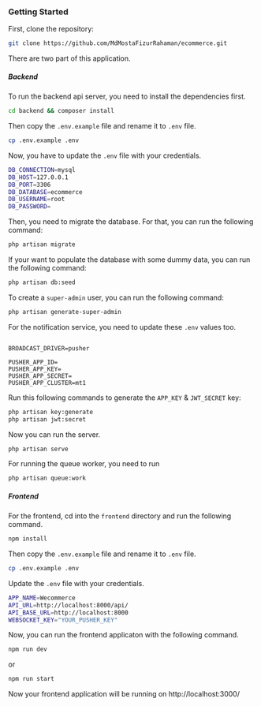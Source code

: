 ### Getting Started

First, clone the repository:

```bash
git clone https://github.com/MdMostaFizurRahaman/ecommerce.git
```

There are two part of this application.

##### Backend

To run the backend api server, you need to install the dependencies first.

```bash
cd backend && composer install
```

Then copy the `.env.example` file and rename it to `.env` file.

```bash
cp .env.example .env
```

Now, you have to update the `.env` file with your credentials.

```bash
DB_CONNECTION=mysql
DB_HOST=127.0.0.1
DB_PORT=3306
DB_DATABASE=ecommerce
DB_USERNAME=root
DB_PASSWORD=
```

Then, you need to migrate the database. For that, you can run the following command:

```bash
php artisan migrate
```

If your want to populate the database with some dummy data, you can run the following command:

```bash
php artisan db:seed
```

To create a `super-admin` user, you can run the following command:

```bash
php artisan generate-super-admin
```

For the notification service, you need to update these `.env` values too.

```

BROADCAST_DRIVER=pusher

PUSHER_APP_ID=
PUSHER_APP_KEY=
PUSHER_APP_SECRET=
PUSHER_APP_CLUSTER=mt1

```

Run this following commands to generate the `APP_KEY` & `JWT_SECRET` key:

```bash
php artisan key:generate
php artisan jwt:secret
```

Now you can run the server.

```bash
php artisan serve
```

For running the queue worker, you need to run

```bash
php artisan queue:work
```

##### Frontend

For the frontend, cd into the `frontend` directory and run the following command.

```bash
npm install
```

Then copy the `.env.example` file and rename it to `.env` file.

```bash
cp .env.example .env
```

Update the `.env` file with your credentials.

```bash
APP_NAME=Wecommerce
API_URL=http://localhost:8000/api/
API_BASE_URL=http://localhost:8000
WEBSOCKET_KEY="YOUR_PUSHER_KEY"
```

Now, you can run the frontend applicaton with the following command.

```bash
npm run dev
```

or

```bash
npm run start
```

Now your frontend application will be running on http://localhost:3000/
